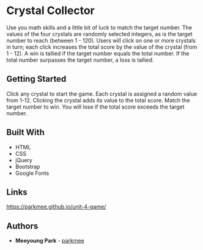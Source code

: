 # Crystal Collector
Use you math skills and a little bit of luck to match the target number. The values of the four crystals are randomly selected integers, as is the target number to reach (between 1 - 120). Users will click on one or more crystals in turn; each click increases the total score by the value of the crystal (from 1 - 12). A win is tallied if the target number equals the total number. If the total number surpasses the target number, a loss is tallied.

## Getting Started

Click any crystal to start the game. Each crystal is assigned a random value from 1-12. Clicking the crystal adds its value to the total score. Match the target number to win. You will lose if the total score exceeds the target number.

## Built With

* HTML
* CSS
* jQuery
* Bootstrap
* Google Fonts

## Links

https://parkmee.github.io/unit-4-game/

## Authors

* **Meeyoung Park** - [parkmee](https://github.com/parkmee)
